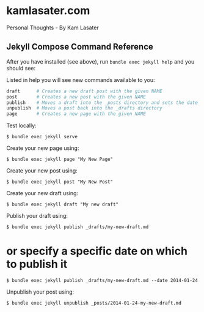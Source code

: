 # kamlasater.com
Personal Thoughts - By Kam Lasater

## Jekyll Compose Command Reference

After you have installed (see above), run `bundle exec jekyll help` and you should see:

Listed in help you will see new commands available to you:

```sh
draft      # Creates a new draft post with the given NAME
post       # Creates a new post with the given NAME
publish    # Moves a draft into the _posts directory and sets the date
unpublish  # Moves a post back into the _drafts directory
page       # Creates a new page with the given NAME
```

Test locally:

`$ bundle exec jekyll serve`


Create your new page using:

`$ bundle exec jekyll page "My New Page"`

Create your new post using:

`$ bundle exec jekyll post "My New Post"`

Create your new draft using:

`$ bundle exec jekyll draft "My new draft"`

Publish your draft using:

`$ bundle exec jekyll publish _drafts/my-new-draft.md`
# or specify a specific date on which to publish it
`$ bundle exec jekyll publish _drafts/my-new-draft.md --date 2014-01-24`

Unpublish your post using:

`$ bundle exec jekyll unpublish _posts/2014-01-24-my-new-draft.md`
